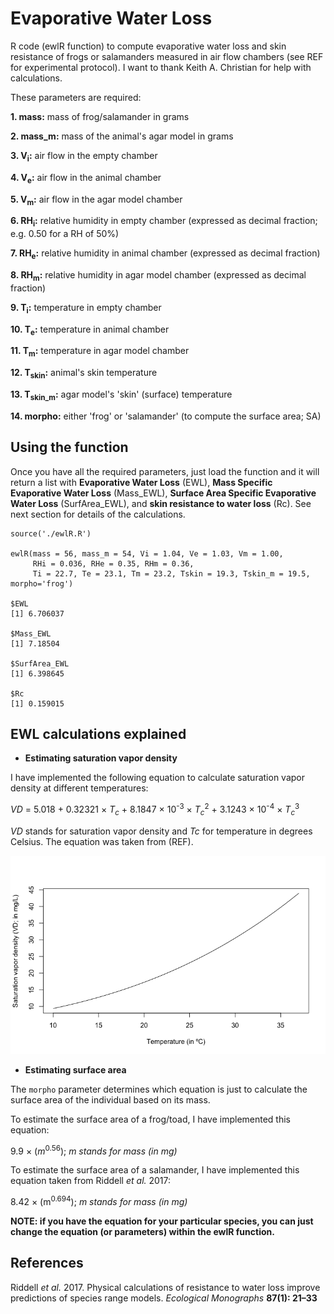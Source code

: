 # Evaporative Water Loss

R code (ewlR function) to compute evaporative water loss and skin resistance of frogs or salamanders measured in air flow chambers (see REF for experimental protocol). I want to thank Keith A. Christian for help with calculations. 

These parameters are required:

**1. mass:** mass of frog/salamander in grams

**2. mass_m:** mass of the animal's agar model in grams

**3. V<sub>i</sub>:** air flow in the empty chamber

**4. V<sub>e</sub>:** air flow in the animal chamber

**5. V<sub>m</sub>:** air flow in the agar model chamber

**6. RH<sub>i</sub>:** relative humidity in empty chamber (expressed as decimal fraction; e.g. 0.50 for a RH of 50%)

**7. RH<sub>e</sub>:** relative humidity in animal chamber (expressed as decimal fraction)

**8. RH<sub>m</sub>:** relative humidity in agar model chamber (expressed as decimal fraction)

**9. T<sub>i</sub>:** temperature in empty chamber

**10. T<sub>e</sub>:** temperature in animal chamber

**11. T<sub>m</sub>:** temperature in agar model chamber

**12. T<sub>skin</sub>:** animal's skin temperature

**13. T<sub>skin_m</sub>:** agar model's 'skin' (surface) temperature

**14. morpho:** either 'frog' or 'salamander' (to compute the surface area; SA)

## Using the function
Once you have all the required parameters, just load the function and it will return a list with **Evaporative Water Loss** (EWL), **Mass Specific Evaporative Water Loss** (Mass_EWL), **Surface Area Specific Evaporative Water Loss** (SurfArea_EWL), and **skin resistance to water loss** (Rc). See next section for details of the calculations. 

```{r}
source('./ewlR.R')

ewlR(mass = 56, mass_m = 54, Vi = 1.04, Ve = 1.03, Vm = 1.00, 
     RHi = 0.036, RHe = 0.35, RHm = 0.36,
     Ti = 22.7, Te = 23.1, Tm = 23.2, Tskin = 19.3, Tskin_m = 19.5, morpho='frog')

$EWL
[1] 6.706037

$Mass_EWL
[1] 7.18504

$SurfArea_EWL
[1] 6.398645

$Rc
[1] 0.159015

```

## EWL calculations explained

* __Estimating saturation vapor density__

I have implemented the following equation to calculate saturation vapor density at different temperatures:

*VD* = 5.018 + 0.32321 &times; *T<sub>c</sub>* + 8.1847 &times; 10<sup>-3</sup> &times; *T<sub>c</sub>*<sup>2</sup> + 3.1243 &times; 10<sup>-4</sup> &times; *T<sub>c</sub>*<sup>3</sup>

*VD* stands for saturation vapor density and *Tc* for temperature in degrees Celsius. The equation was taken from (REF).


![VD](./images/VD_plot.png)

* __Estimating surface area__

The `morpho` parameter determines which equation is just to calculate the surface area of the individual based on its mass. 

To estimate the surface area of a frog/toad, I have implemented this equation:

9.9 &times; (*m*<sup>0.56</sup>); *m stands for mass (in mg)*

To estimate the surface area of a salamander, I have implemented this equation taken from Riddell *et al.* 2017:

8.42 &times; (m<sup>0.694</sup>); *m stands for mass (in mg)*

**NOTE: if you have the equation for your particular species, you can just change the equation (or parameters) within the ewlR function.**

## References

Riddell *et al.* 2017. Physical calculations of resistance to water loss improve predictions of species range models. *Ecological Monographs* **87(1): 21–33**

